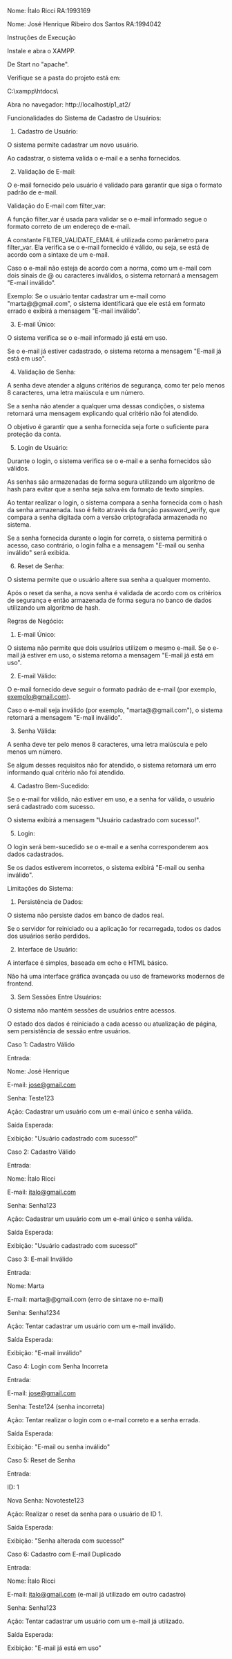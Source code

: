 Nome: Ítalo Ricci RA:1993169

Nome: José Henrique Ribeiro dos Santos RA:1994042

Instruções de Execução

Instale e abra o XAMPP.

De Start no "apache".

Verifique se a pasta do projeto está em:

C:\xampp\htdocs\

Abra no navegador:
http://localhost/p1_at2/

Funcionalidades do Sistema de Cadastro de Usuários:
1. Cadastro de Usuário:

O sistema permite cadastrar um novo usuário.

Ao cadastrar, o sistema valida o e-mail e a senha fornecidos.

2. Validação de E-mail:

O e-mail fornecido pelo usuário é validado para garantir que siga o formato padrão de e-mail.

Validação do E-mail com filter_var:

A função filter_var é usada para validar se o e-mail informado segue o formato correto de um endereço de e-mail.

A constante FILTER_VALIDATE_EMAIL é utilizada como parâmetro para filter_var. Ela verifica se o e-mail fornecido é válido, ou seja, se está de acordo com a sintaxe de um e-mail.

Caso o e-mail não esteja de acordo com a norma, como um e-mail com dois sinais de @ ou caracteres inválidos, o sistema retornará a mensagem "E-mail inválido".

Exemplo: Se o usuário tentar cadastrar um e-mail como "marta@@gmail.com", o sistema identificará que ele está em formato errado e exibirá a mensagem "E-mail inválido".

3. E-mail Único:

O sistema verifica se o e-mail informado já está em uso.

Se o e-mail já estiver cadastrado, o sistema retorna a mensagem "E-mail já está em uso".

4. Validação de Senha:

A senha deve atender a alguns critérios de segurança, como ter pelo menos 8 caracteres, uma letra maiúscula e um número.

Se a senha não atender a qualquer uma dessas condições, o sistema retornará uma mensagem explicando qual critério não foi atendido.

O objetivo é garantir que a senha fornecida seja forte o suficiente para proteção da conta.

5. Login de Usuário:

Durante o login, o sistema verifica se o e-mail e a senha fornecidos são válidos.

As senhas são armazenadas de forma segura utilizando um algoritmo de hash para evitar que a senha seja salva em formato de texto simples.

Ao tentar realizar o login, o sistema compara a senha fornecida com o hash da senha armazenada. Isso é feito através da função password_verify, que compara a senha digitada com a versão criptografada armazenada no sistema.

Se a senha fornecida durante o login for correta, o sistema permitirá o acesso, caso contrário, o login falha e a mensagem "E-mail ou senha inválido" será exibida.

6. Reset de Senha:

O sistema permite que o usuário altere sua senha a qualquer momento.

Após o reset da senha, a nova senha é validada de acordo com os critérios de segurança e então armazenada de forma segura no banco de dados utilizando um algoritmo de hash.

Regras de Negócio:
1. E-mail Único:

O sistema não permite que dois usuários utilizem o mesmo e-mail. Se o e-mail já estiver em uso, o sistema retorna a mensagem "E-mail já está em uso".

2. E-mail Válido:

O e-mail fornecido deve seguir o formato padrão de e-mail (por exemplo, exemplo@gmail.com).

Caso o e-mail seja inválido (por exemplo, "marta@@gmail.com"), o sistema retornará a mensagem "E-mail inválido".

3. Senha Válida:

A senha deve ter pelo menos 8 caracteres, uma letra maiúscula e pelo menos um número.

Se algum desses requisitos não for atendido, o sistema retornará um erro informando qual critério não foi atendido.

4. Cadastro Bem-Sucedido:

Se o e-mail for válido, não estiver em uso, e a senha for válida, o usuário será cadastrado com sucesso.

O sistema exibirá a mensagem "Usuário cadastrado com sucesso!".

5. Login:

O login será bem-sucedido se o e-mail e a senha corresponderem aos dados cadastrados.

Se os dados estiverem incorretos, o sistema exibirá "E-mail ou senha inválido".

Limitações do Sistema:
1. Persistência de Dados:

O sistema não persiste dados em banco de dados real.

Se o servidor for reiniciado ou a aplicação for recarregada, todos os dados dos usuários serão perdidos.

2. Interface de Usuário:

A interface é simples, baseada em echo e HTML básico.

Não há uma interface gráfica avançada ou uso de frameworks modernos de frontend.

3. Sem Sessões Entre Usuários:

O sistema não mantém sessões de usuários entre acessos.

O estado dos dados é reiniciado a cada acesso ou atualização de página, sem persistência de sessão entre usuários.

Caso 1: Cadastro Válido

Entrada:

Nome: José Henrique

E-mail: jose@gmail.com

Senha: Teste123

Ação: Cadastrar um usuário com um e-mail único e senha válida.

Saída Esperada:

Exibição: "Usuário cadastrado com sucesso!"

Caso 2: Cadastro Válido

Entrada:

Nome: Ítalo Ricci

E-mail: italo@gmail.com

Senha: Senha123

Ação: Cadastrar um usuário com um e-mail único e senha válida.

Saída Esperada:

Exibição: "Usuário cadastrado com sucesso!"

Caso 3: E-mail Inválido

Entrada:

Nome: Marta

E-mail: marta@@gmail.com (erro de sintaxe no e-mail)

Senha: Senha1234

Ação: Tentar cadastrar um usuário com um e-mail inválido.

Saída Esperada:

Exibição: "E-mail inválido"

Caso 4: Login com Senha Incorreta

Entrada:

E-mail: jose@gmail.com

Senha: Teste124 (senha incorreta)

Ação: Tentar realizar o login com o e-mail correto e a senha errada.

Saída Esperada:

Exibição: "E-mail ou senha inválido"

Caso 5: Reset de Senha

Entrada:

ID: 1

Nova Senha: Novoteste123

Ação: Realizar o reset da senha para o usuário de ID 1.

Saída Esperada:

Exibição: "Senha alterada com sucesso!"

Caso 6: Cadastro com E-mail Duplicado

Entrada:

Nome: Ítalo Ricci

E-mail: italo@gmail.com
 (e-mail já utilizado em outro cadastro)

Senha: Senha123

Ação: Tentar cadastrar um usuário com um e-mail já utilizado.

Saída Esperada:

Exibição: "E-mail já está em uso"
